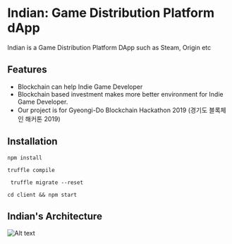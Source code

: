 # Indian: Game Distribution Platform dApp

Indian is a Game Distribution Platform DApp such as Steam, Origin etc


## Features
* Blockchain can help Indie Game Developer
* Blockchain based investment makes more better environment for Indie Game Developer.
* Our project is for Gyeongi-Do Blockchain Hackathon 2019 (경기도 블록체인 해커톤 2019)

## Installation

``` npm install ```

``` truffle compile ```

``` truffle migrate --reset```

``` cd client && npm start ```

## Indian's Architecture

![Alt text](client/public/img/structure.JPG)